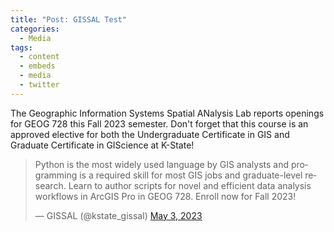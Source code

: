 ```yaml
---
title: "Post: GISSAL Test"
categories:
  - Media
tags:
  - content
  - embeds
  - media
  - twitter
---
```

The Geographic Information Systems Spatial ANalysis Lab reports openings for GEOG 728 this Fall 2023 semester.  Don't forget that this course is an approved elective for both the Undergraduate Certificate in GIS and Graduate Certificate in GIScience at K-State!

<blockquote class="twitter-tweet" data-lang="en"><p lang="en" dir="ltr">Python is the most widely used language by GIS analysts and programming is a required skill for most GIS jobs and graduate-level research. Learn to author scripts for novel and efficient data analysis workflows in ArcGIS Pro in GEOG 728. Enroll now for Fall 2023!</p>&mdash; GISSAL (@kstate_gissal) <a href="[https://twitter.com/kstate_gissal/status/1653742717468278787)">May 3, 2023</a></blockquote>
<script async src="//platform.twitter.com/widgets.js" charset="utf-8"></script>
